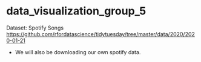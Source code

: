 # data_visualization_group_5

Dataset: Spotify Songs
https://github.com/rfordatascience/tidytuesday/tree/master/data/2020/2020-01-21
- We will also be downloading our own spotify data.
